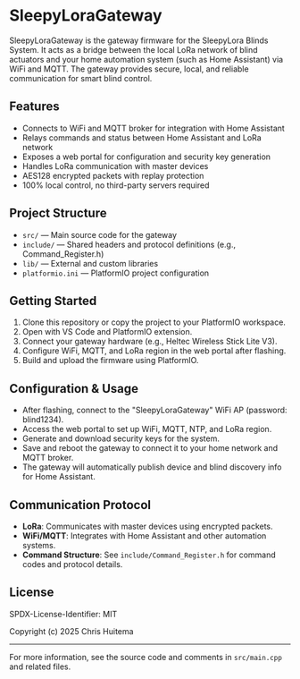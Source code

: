 # SleepyLoraGateway

SleepyLoraGateway is the gateway firmware for the SleepyLora Blinds System. It acts as a bridge between the local LoRa network of blind actuators and your home automation system (such as Home Assistant) via WiFi and MQTT. The gateway provides secure, local, and reliable communication for smart blind control.

## Features
- Connects to WiFi and MQTT broker for integration with Home Assistant
- Relays commands and status between Home Assistant and LoRa network
- Exposes a web portal for configuration and security key generation
- Handles LoRa communication with master devices
- AES128 encrypted packets with replay protection
- 100% local control, no third-party servers required

## Project Structure
- `src/` — Main source code for the gateway
- `include/` — Shared headers and protocol definitions (e.g., Command_Register.h)
- `lib/` — External and custom libraries
- `platformio.ini` — PlatformIO project configuration

## Getting Started
1. Clone this repository or copy the project to your PlatformIO workspace.
2. Open with VS Code and PlatformIO extension.
3. Connect your gateway hardware (e.g., Heltec Wireless Stick Lite V3).
4. Configure WiFi, MQTT, and LoRa region in the web portal after flashing.
5. Build and upload the firmware using PlatformIO.

## Configuration & Usage
- After flashing, connect to the "SleepyLoraGateway" WiFi AP (password: blind1234).
- Access the web portal to set up WiFi, MQTT, NTP, and LoRa region.
- Generate and download security keys for the system.
- Save and reboot the gateway to connect it to your home network and MQTT broker.
- The gateway will automatically publish device and blind discovery info for Home Assistant.

## Communication Protocol
- **LoRa**: Communicates with master devices using encrypted packets.
- **WiFi/MQTT**: Integrates with Home Assistant and other automation systems.
- **Command Structure**: See `include/Command_Register.h` for command codes and protocol details.

## License
SPDX-License-Identifier: MIT

Copyright (c) 2025 Chris Huitema

---
For more information, see the source code and comments in `src/main.cpp` and related files.
